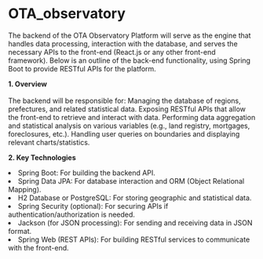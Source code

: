 # OTA_observatory

The backend of the OTA Observatory Platform will serve as the engine that handles data processing, interaction with the database, and serves the necessary APIs to the front-end (React.js or any other front-end framework). Below is an outline of the back-end functionality, using Spring Boot to provide RESTful APIs for the platform.

<b> 1. Overview </b> <br/>   <br/> 
The backend will be responsible for:
  Managing the database of regions, prefectures, and related statistical data.
  Exposing RESTful APIs that allow the front-end to retrieve and interact with data.
  Performing data aggregation and statistical analysis on various variables (e.g., land registry, mortgages, foreclosures, etc.).
  Handling user queries on boundaries and displaying relevant charts/statistics.

<b> 2. Key Technologies  </b>
  <li>Spring Boot: For building the backend API.</li>
  <li>Spring Data JPA: For database interaction and ORM (Object Relational Mapping).</li>
  <li>H2 Database or PostgreSQL: For storing geographic and statistical data.</li>
  <li>Spring Security (optional): For securing APIs if authentication/authorization is needed.</li>
  <li>Jackson (for JSON processing): For sending and receiving data in JSON format.</li>
  <li>Spring Web (REST APIs): For building RESTful services to communicate with the front-end.</li>
